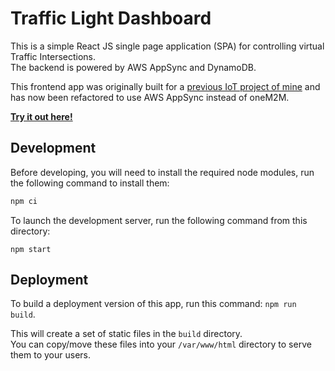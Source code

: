 # Traffic Light Dashboard
This is a simple React JS single page application (SPA) for controlling virtual Traffic Intersections.  
The backend is powered by AWS AppSync and DynamoDB.  

This frontend app was originally built for a [previous IoT project of mine](https://github.com/tsengia/iot-thingy91-traffic-lights) and has now been refactored to use AWS AppSync instead of oneM2M.

__[Try it out here!](https://main.d357xgwrfyl7b5.amplifyapp.com/)__

## Development
Before developing, you will need to install the required node modules, run the following command to install them:
```bash
npm ci
```

To launch the development server, run the following command from this directory: 
```
npm start
```

## Deployment
To build a deployment version of this app, run this command: `npm run build`.

This will create a set of static files in the `build` directory.  
You can copy/move these files into your `/var/www/html` directory to serve them to your users.
